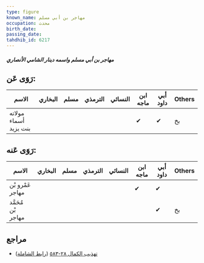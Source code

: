 ```yaml
---
type: figure
known_name: مهاجر بن أبي مسلم
occupation: محدث
birth_date:
passing_date:
tahdhib_id: 6217
---
```

##### مهاجر بن أبي مسلم واسمه دينار الشامي الأنصاري

## رَوَى عَن:
| الاسم                 | البخاري | مسلم | الترمذي | النسائي | ابن ماجه | أبي داود | Others |
| --------------------- | ------- | ---- | ------- | ------- | -------- | -------- | ------ |
| مولاته أسماء بنت يزيد |         |      |         |         | ✔        | ✔        | بخ     |
## رَوَى عَنه:
| الاسم              | البخاري | مسلم | الترمذي | النسائي | ابن ماجه | أبي داود | Others |
| ------------------ | ------- | ---- | ------- | ------- | -------- | -------- | ------ |
| عَمْرو بْن مهاجر   |         |      |         |         | ✔        | ✔        |        |
| مُحَمَّد بْن مهاجر |         |      |         |         |          | ✔        | بخ     |
## مراجع
- [تهذيب الكمال ٢٨-٥٨٣](obsidian://open?vault=Tahdhib-al-Kamal&file=Figures/٦٢١٧-مهاجر%20بن%20أبي%20مسلم%20واسمه%20دينار%20الشامي%20الأنصاري) ([رابط الشاملة](https://shamela.ws/book/3722/15558))
